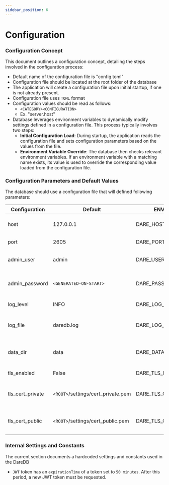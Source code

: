 ```yaml
---
sidebar_position: 6
---
```


# Configuration

### Configuration Concept

This document outlines a configuration concept, detailing the steps involved in the configuration process:

* Default name of the configuration file is "config.toml" 
* Configuration file should be located at the root folder of the database
* The application will create a configuration file upon initial startup, if one is not already present.
* Configuration file uses ```TOML``` format
* Configuration values should be read as follows:
    + ```<CATEGORY><CONFIGURATION>```
    + Ex. "server.host"
* Database leverages environment variables to dynamically modify settings defined in a configuration file. This process typically involves two steps:
    + **Initial Configuration Load**: During startup, the application reads the configuration file and sets configuration parameters based on the values from the file.
    + **Environment Variable Override**: The  database then checks relevant environment variables. If an environment variable with a matching name exists, its value is used to override the corresponding value loaded from the configuration file.

### Configuration Parameters and Default Values

The database should use a configuration file that will defined following parameters:

| **Configuration** | **Default** | **ENV Name** | **Description** | **Category**| **Status**|
|---|---|---|---|---|---|
| host| 127.0.0.1 | DARE_HOST | Name or IP address of the server | server | added: v0.0.3|
| port | 2605 | DARE_PORT | Port number for the server | server |added: v0.0.3|
| admin_user | admin | DARE_USER | Username for the admin user (future auth) | server | added: v0.0.3|
| admin_password | ```<GENERATED-ON-START>``` | DARE_PASSWORD | Password for the admin user (future implementation) | server |added: v0.0.3|
| log_level | INFO | DARE_LOG_LEVEL | Log level | log | added: v0.0.3|
| log_file | daredb.log | DARE_LOG_FILE | Path to the desired location for log files (optional) | log | added: v0.0.3|
| data_dir | data | DARE_DATA_DIR | Path to the desired location to persist data (if required) | settings | added: v0.0.3|
| tls_enabled | False | DARE_TLS_ENABLED | Enables HTTPS to access data | security | added: v0.0.3|
| tls_cert_private | `<ROOT>`/settings/cert_private.pem | DARE_TLS_CERT_PRIVATE | Private certificate for secure connection | security | added: v0.0.3
| tls_cert_public | `<ROOT>`/settings/cert_public.pem | DARE_TLS_CERT_PUBLIC | Public certificate for secure connection | security | added: v0.0.3|

### Internal Settings and Constants

The current section documents a hardcoded settings and constants used in the DareDB

* `JWT` token has an `expirationTime` of a token set to `50 minutes`. After this period, a new  JWT token must be requested.

